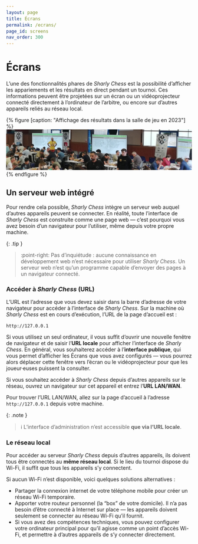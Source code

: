 ```yaml
---
layout: page
title: Écrans
permalink: /ecrans/
page_id: screens
nav_order: 300
---
```


# Écrans

L’une des fonctionnalités phares de _Sharly Chess_ est la possibilité d’afficher les appariements et les résultats en direct pendant un tournoi.
Ces informations peuvent être projetées sur un écran ou un vidéoprojecteur connecté directement à l’ordinateur de l’arbitre, ou encore sur d’autres appareils reliés au réseau local.

{% figure [caption: "Affichage des résultats dans la salle de jeu en 2023"] %}
![Affichage des résultats dans la salle de jeu en 2023](/assets/images/displays-2023.jpg)
{% endfigure %}

## Un serveur web intégré

Pour rendre cela possible, _Sharly Chess_ intègre un serveur web auquel d’autres appareils peuvent se connecter.
En réalité, toute l’interface de _Sharly Chess_ est construite comme une page web — c’est pourquoi vous avez besoin d’un navigateur pour l’utiliser, même depuis votre propre machine.

{: .tip }
> :point-right: Pas d’inquiétude : aucune connaissance en développement web n’est nécessaire pour utiliser _Sharly Chess_.
Un serveur web n’est qu’un programme capable d’envoyer des pages à un navigateur connecté.

### Accéder à _Sharly Chess_ (URL)

L’URL est l’adresse que vous devez saisir dans la barre d’adresse de votre navigateur pour accéder à l’interface de _Sharly Chess_.
Sur la machine où _Sharly Chess_ est en cours d’exécution, l’URL de la page d’accueil est :

```
http://127.0.0.1
```

Si vous utilisez un seul ordinateur, il vous suffit d’ouvrir une nouvelle fenêtre de navigateur et de saisir l’**URL locale** pour afficher l’interface de _Sharly Chess_.
En général, vous souhaiterez accéder à l’**interface publique**, qui vous permet d’afficher les Écrans que vous avez configurés — vous pourrez alors déplacer cette fenêtre vers l’écran ou le vidéoprojecteur pour que les joueur·euses puissent la consulter.

Si vous souhaitez accéder à _Sharly Chess_ depuis d’autres appareils sur le réseau, ouvrez un navigateur sur cet appareil et entrez l’**URL LAN/WAN**.

Pour trouver l’URL LAN/WAN, allez sur la page d’accueil à l’adresse `http://127.0.0.1` depuis votre machine.

{: .note }
> :information_source: L’interface d’administration n’est accessible **que via l’URL locale**.

### Le réseau local

Pour accéder au serveur _Sharly Chess_ depuis d’autres appareils, ils doivent tous être connectés au **même réseau local**.
Si le lieu du tournoi dispose du Wi-Fi, il suffit que tous les appareils s’y connectent.

Si aucun Wi-Fi n’est disponible, voici quelques solutions alternatives :

- Partager la connexion internet de votre téléphone mobile pour créer un réseau Wi-Fi temporaire.
- Apporter votre routeur personnel (la “box” de votre domicile). Il n’a pas besoin d’être connecté à Internet sur place — les appareils doivent seulement se connecter au réseau Wi-Fi qu’il fournit.
- Si vous avez des compétences techniques, vous pouvez configurer votre ordinateur principal pour qu’il agisse comme un point d’accès Wi-Fi, et permettre à d’autres appareils de s’y connecter directement.
